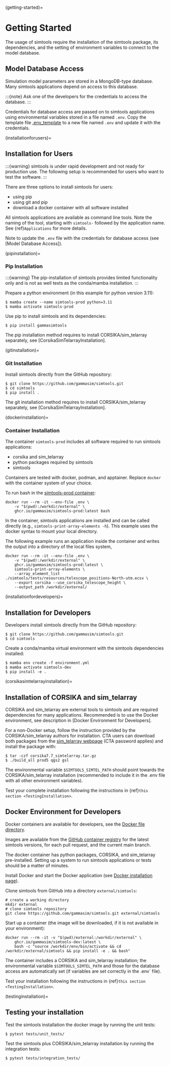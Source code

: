 (getting-started)=

# Getting Started

The usage of simtools require the installation of the simtools package, its dependencies,
and the setting of environment variables to connect to the model database.

## Model Database Access

Simulation model parameters are stored in a MongoDB-type database.
Many simtools applications depend on access to this database.

:::{note}
Ask one of the developers for the credentials to access the database.
:::

Credentials for database access are passed on to simtools applications using environmental variables stored
in a file named `.env`.
Copy the template file [.env_template](https://github.com/gammasim/simtools/blob/main/.env_template)
to a new file named `.env` and update it with the credentials.

(installationforusers)=

## Installation for Users

:::{warning}
simtools is under rapid development and not ready for production use.
The following setup is recommended for users who want to test the software.
:::

There are three options to install simtools for users:

- using pip
- using git and pip
- download a docker container with all software installed

All simtools applications are available as command line tools.
Note the naming of the tool, starting with `simtools-` followed by the application name.
See {ref}`Applications` for more details.

Note to update the `.env` file with the credentials for database access (see [Model Database Access]).

(pipinstallation)=

### Pip Installation

:::{warning}
The pip-installation of simtools provides limited functionality only
and is not as well tests as the conda/mamba installation.
:::

Prepare a python environment (in this example for python version 3.11):

```console
$ mamba create --name simtools-prod python=3.11
$ mamba activate simtools-prod
```

Use pip to install simtools and its dependencies:

```console
$ pip install gammasimtools
```

The pip installation method requires to install CORSIKA/sim_telarray separately, see [CorsikaSimTelarrayInstallation].

(gitinstallation)=

### Git Installation

Install simtools directly from the GitHub repository:

```console
$ git clone https://github.com/gammasim/simtools.git
$ cd simtools
$ pip install .
```

The git installation method requires to install CORSIKA/sim_telarray separately, see [CorsikaSimTelarrayInstallation].

(dockerinstallation)=

### Container Installation

The container `simtools-prod` includes all software required to run simtools applications:

- corsika and sim_telarray
- python packages required by simtools
- simtools

Containers are tested with docker, podman, and apptainer. Replace `docker` with the container system of your choice.

To run bash in the [simtools-prod container](https://github.com/gammasim/simtools/pkgs/container/simtools-prod):

```console
docker run --rm -it --env-file .env \
    -v "$(pwd):/workdir/external" \
    ghcr.io/gammasim/simtools-prod:latest bash
```

In the container, simtools applications are installed and can be called directly (e.g., `simtools-print-array-elements -h`).
This example uses the docker syntax to mount your local directory.

The following example runs an application inside the container and writes the output into a directory of the local files system,

```console
docker run --rm -it --env-file .env \
    -v "$(pwd):/workdir/external" \
    ghcr.io/gammasim/simtools-prod:latest \
    simtools-print-array-elements \
    --array_element_list ./simtools/tests/resources/telescope_positions-North-utm.ecsv \
    --export corsika --use_corsika_telescope_height \
    --output_path /workdir/external/
```

(installationfordevelopers)=

## Installation for Developers

Developers install simtools directly from the GitHub repository:

```console
$ git clone https://github.com/gammasim/simtools.git
$ cd simtools
```

Create a conda/mamba virtual environment with the simtools dependencies installed:

```console
$ mamba env create -f environment.yml
$ mamba activate simtools-dev
$ pip install -e .
```

(corsikasimtelarrayinstallation)=

## Installation of CORSIKA and sim_telarray

CORSIKA and sim_telarray are external tools to simtools and are required dependencies for many applications.
Recommended is to use the Docker environment, see description in  [Docker Environment for Developers].

For a non-Docker setup, follow the instruction provided by the CORSIKA/sim_telarray authors for installation.
CTA users can download both packages from the [sim_telarray webpage](https://www.mpi-hd.mpg.de/hfm/CTA/MC/Software/Testing/)
(CTA password applies) and install the package with:

```console
$ tar -czf corsika7.7_simtelarray.tar.gz
$ ./build_all prod5 qgs2 gsl
```

The environmental variable `$SIMTOOLS_SIMTEL_PATH` should point towards the CORSIKA/sim_telarray installation
(recommended to include it in the .env file with all other environment variables).

Test your complete installation following the instructions in {ref}`this section <TestingInstallation>`.

## Docker Environment for Developers

Docker containers are available for developers, see the [Docker file directory](https://github.com/gammasim/simtools/tree/main/docker).

Images are available from the [GitHub container registry](https://github.com/gammasim/simtools/pkgs/container/simtools-dev) for the latest simtools versions, for each pull request, and the current main branch.

The docker container has python packages, CORSIKA, and sim_telarray pre-installed.
Setting up a system to run simtools applications or tests should be a matter of minutes.

Install Docker and start the Docker application (see
[Docker installation page](https://docs.docker.com/engine/install/)).

Clone simtools from GitHub into a directory `external/simtools`:

```
# create a working directory
mkdir external
# clone simtools repository
git clone https://github.com/gammasim/simtools.git external/simtools
```

Start up a container (the image will be downloaded, if it is not available in your environment):

```
docker run --rm -it -v "$(pwd)/external:/workdir/external" \
    ghcr.io/gammasim/simtools-dev:latest \
    bash -c "source /workdir/env/bin/activate && cd /workdir/external/simtools && pip install -e . && bash"
```

The container includes a CORSIKA and sim_telarray installation;
the environmental variable `$SIMTOOLS_SIMTEL_PATH` and those for the database access are automatically set
(if variables are set correctly in the .env\` file).

Test your installation following the instructions in {ref}`this section <TestingInstallation>`.

(testinginstallation)=

## Testing your installation

Test the simtools installation the docker image by running the unit tests:

```console
$ pytest tests/unit_tests/
```

Test the simtools plus CORSIKA/sim_telarray installation by running the integration tests:

```console
$ pytest tests/integration_tests/
```
